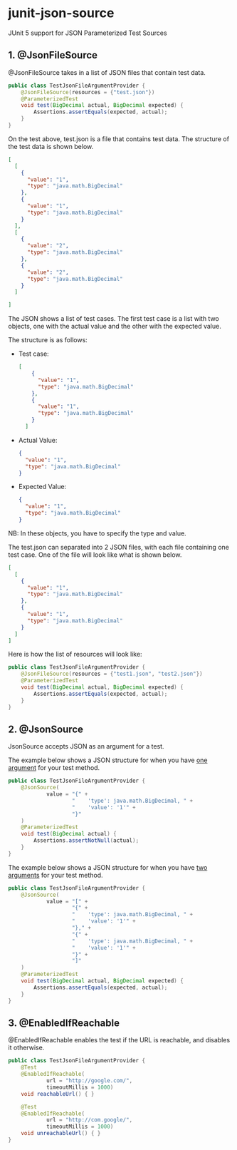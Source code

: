 # junit-json-source
JUnit 5 support for JSON Parameterized Test Sources


## 1. @JsonFileSource
@JsonFileSource takes in a list of JSON files that contain test data. 

```java
public class TestJsonFileArgumentProvider {
    @JsonFileSource(resources = {"test.json"})
    @ParameterizedTest
    void test(BigDecimal actual, BigDecimal expected) {
        Assertions.assertEquals(expected, actual);
    }
}
```

On the test above, test.json is a file that contains test data. The structure of the test data is shown below.

````json
[
  [
    {
      "value": "1",
      "type": "java.math.BigDecimal"
    },
    {
      "value": "1",
      "type": "java.math.BigDecimal"
    }
  ],
  [
    {
      "value": "2",
      "type": "java.math.BigDecimal"
    },
    {
      "value": "2",
      "type": "java.math.BigDecimal"
    }
  ]

]
````

The JSON shows a list of test cases. The first test case is a list with two objects, one with the actual value and the other with the expected value.

The structure is as follows:

* Test case:
    ```json
    [
        {
          "value": "1",
          "type": "java.math.BigDecimal"
        },
        {
          "value": "1",
          "type": "java.math.BigDecimal"
        }
      ]
    ```

* Actual Value:
    ```json
    {
      "value": "1",
      "type": "java.math.BigDecimal"
    }
    ```

* Expected Value:
    ```json
    {
      "value": "1",
      "type": "java.math.BigDecimal"
    }
    ```

NB: In these objects, you have to specify the type and value.

The test.json can separated into 2 JSON files, with each file containing one test case. 
One of the file will look like what is shown below.

```json
[
  [
    {
      "value": "1",
      "type": "java.math.BigDecimal"
    },
    {
      "value": "1",
      "type": "java.math.BigDecimal"
    }
  ]
]
```

Here is how the list of resources will look like:

```java
public class TestJsonFileArgumentProvider {
    @JsonFileSource(resources = {"test1.json", "test2.json"})
    @ParameterizedTest
    void test(BigDecimal actual, BigDecimal expected) {
        Assertions.assertEquals(expected, actual);
    }
}
```

## 2. @JsonSource
JsonSource accepts JSON as an argument for a test.

The example below shows a JSON structure for when you have <u>one argument</u> for your test method.
```java
public class TestJsonFileArgumentProvider {
    @JsonSource(
            value = "{" +
                    "    'type': java.math.BigDecimal, " +
                    "    'value': '1'" +
                    "}"
    )
    @ParameterizedTest
    void test(BigDecimal actual) {
        Assertions.assertNotNull(actual);
    }
}
```

The example below shows a JSON structure for when you have <u>two arguments</u> for your test method.
```java
public class TestJsonFileArgumentProvider {
    @JsonSource(
            value = "[" +
                    "{" +
                    "    'type': java.math.BigDecimal, " +
                    "    'value': '1'" +
                    "}," +
                    "{" +
                    "    'type': java.math.BigDecimal, " +
                    "    'value': '1'" +
                    "}" +
                    "]"
    )
    @ParameterizedTest
    void test(BigDecimal actual, BigDecimal expected) {
        Assertions.assertEquals(expected, actual);
    }
}
```

## 3. @EnabledIfReachable
@EnabledIfReachable enables the test if the URL is reachable, and disables it otherwise.

```java
public class TestJsonFileArgumentProvider {
    @Test
    @EnabledIfReachable(
            url = "http://google.com/",
            timeoutMillis = 1000)
    void reachableUrl() { }

    @Test
    @EnabledIfReachable(
            url = "http://com.google/",
            timeoutMillis = 1000)
    void unreachableUrl() { }
}
```



